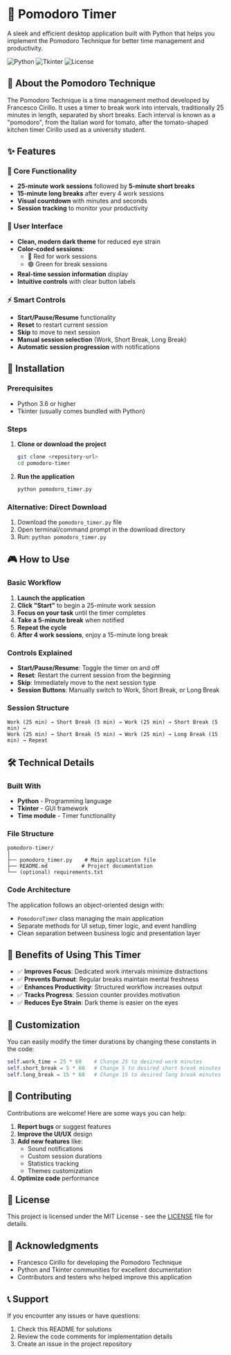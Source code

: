 # 🍅 Pomodoro Timer

A sleek and efficient desktop application built with Python that helps you implement the Pomodoro Technique for better time management and productivity.

![Python](https://img.shields.io/badge/Python-3.6+-blue.svg)
![Tkinter](https://img.shields.io/badge/GUI-Tkinter-green.svg)
![License](https://img.shields.io/badge/License-MIT-lightgrey.svg)

## 📖 About the Pomodoro Technique

The Pomodoro Technique is a time management method developed by Francesco Cirillo. It uses a timer to break work into intervals, traditionally 25 minutes in length, separated by short breaks. Each interval is known as a "pomodoro", from the Italian word for tomato, after the tomato-shaped kitchen timer Cirillo used as a university student.

## ✨ Features

### 🎯 Core Functionality
- **25-minute work sessions** followed by **5-minute short breaks**
- **15-minute long breaks** after every 4 work sessions
- **Visual countdown** with minutes and seconds
- **Session tracking** to monitor your productivity

### 🎨 User Interface
- **Clean, modern dark theme** for reduced eye strain
- **Color-coded sessions**: 
  - 🔴 Red for work sessions
  - 🟢 Green for break sessions
- **Real-time session information** display
- **Intuitive controls** with clear button labels

### ⚡ Smart Controls
- **Start/Pause/Resume** functionality
- **Reset** to restart current session
- **Skip** to move to next session
- **Manual session selection** (Work, Short Break, Long Break)
- **Automatic session progression** with notifications

## 🚀 Installation

### Prerequisites
- Python 3.6 or higher
- Tkinter (usually comes bundled with Python)

### Steps
1. **Clone or download the project**
   ```bash
   git clone <repository-url>
   cd pomodoro-timer
   ```

2. **Run the application**
   ```bash
   python pomodoro_timer.py
   ```

### Alternative: Direct Download
1. Download the `pomodoro_timer.py` file
2. Open terminal/command prompt in the download directory
3. Run: `python pomodoro_timer.py`

## 🎮 How to Use

### Basic Workflow
1. **Launch the application**
2. **Click "Start"** to begin a 25-minute work session
3. **Focus on your task** until the timer completes
4. **Take a 5-minute break** when notified
5. **Repeat the cycle**
6. **After 4 work sessions**, enjoy a 15-minute long break

### Controls Explained
- **Start/Pause/Resume**: Toggle the timer on and off
- **Reset**: Restart the current session from the beginning
- **Skip**: Immediately move to the next session type
- **Session Buttons**: Manually switch to Work, Short Break, or Long Break

### Session Structure
```
Work (25 min) → Short Break (5 min) → Work (25 min) → Short Break (5 min) → 
Work (25 min) → Short Break (5 min) → Work (25 min) → Long Break (15 min) → Repeat
```

## 🛠️ Technical Details

### Built With
- **Python** - Programming language
- **Tkinter** - GUI framework
- **Time module** - Timer functionality

### File Structure
```
pomodoro-timer/
│
├── pomodoro_timer.py    # Main application file
├── README.md           # Project documentation
└── (optional) requirements.txt
```

### Code Architecture
The application follows an object-oriented design with:
- `PomodoroTimer` class managing the main application
- Separate methods for UI setup, timer logic, and event handling
- Clean separation between business logic and presentation layer

## 🎯 Benefits of Using This Timer

- ✅ **Improves Focus**: Dedicated work intervals minimize distractions
- ✅ **Prevents Burnout**: Regular breaks maintain mental freshness
- ✅ **Enhances Productivity**: Structured workflow increases output
- ✅ **Tracks Progress**: Session counter provides motivation
- ✅ **Reduces Eye Strain**: Dark theme is easier on the eyes

## 🔧 Customization

You can easily modify the timer durations by changing these constants in the code:

```python
self.work_time = 25 * 60    # Change 25 to desired work minutes
self.short_break = 5 * 60   # Change 5 to desired short break minutes  
self.long_break = 15 * 60   # Change 15 to desired long break minutes
```

## 🤝 Contributing

Contributions are welcome! Here are some ways you can help:

1. **Report bugs** or suggest features
2. **Improve the UI/UX** design
3. **Add new features** like:
   - Sound notifications
   - Custom session durations
   - Statistics tracking
   - Themes customization
4. **Optimize code** performance

## 📝 License

This project is licensed under the MIT License - see the [LICENSE](LICENSE) file for details.

## 🙏 Acknowledgments

- Francesco Cirillo for developing the Pomodoro Technique
- Python and Tkinter communities for excellent documentation
- Contributors and testers who helped improve this application

## 📞 Support

If you encounter any issues or have questions:
1. Check this README for solutions
2. Review the code comments for implementation details
3. Create an issue in the project repository



